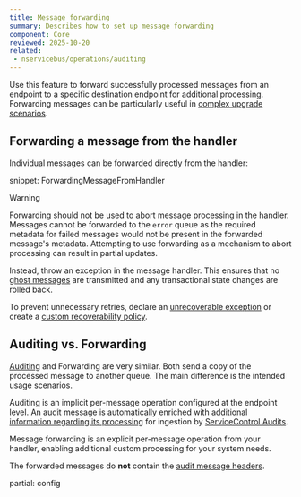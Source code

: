 ```yaml
---
title: Message forwarding
summary: Describes how to set up message forwarding
component: Core
reviewed: 2025-10-20
related:
 - nservicebus/operations/auditing
---
```


Use this feature to forward successfully processed messages from an endpoint to a specific destination endpoint for additional processing. Forwarding messages can be particularly useful in [complex upgrade scenarios](/nservicebus/messaging/moving-handlers.md#how-to-move-handlers-between-endpoints-how-to-ensure-that-the-messages-get-to-the-destinationendpoint).

## Forwarding a message from the handler

Individual messages can be forwarded directly from the handler:

snippet: ForwardingMessageFromHandler

> [!WARNING]
> Forwarding should not be used to abort message processing in the handler. Messages cannot be forwarded to the `error` queue as the required metadata for failed messages would not be present in the forwarded message's metadata. Attempting to use forwarding as a mechanism to abort processing can result in partial updates.
> 
> Instead, throw an exception in the message handler. This ensures that no [ghost messages](/nservicebus/concepts/glossary.md#ghost-message) are transmitted and any transactional state changes are rolled back.
> 
> To prevent unnecessary retries, declare an [unrecoverable exception](/nservicebus/recoverability/#unrecoverable-exceptions) or create a [custom recoverability policy](/nservicebus/recoverability/custom-recoverability-policy.md).

## Auditing vs. Forwarding

[Auditing](/nservicebus/operations/auditing.md) and Forwarding are very similar. Both send a copy of the processed message to another queue. The main difference is the intended usage scenarios.

Auditing is an implicit per-message operation configured at the endpoint level. An audit message is automatically enriched with additional [information regarding its processing](/nservicebus/operations/auditing.md#message-headers) for ingestion by [ServiceControl Audits](/servicecontrol/audit-instances/).

Message forwarding is an explicit per-message operation from your handler, enabling additional custom processing for your system needs.

The forwarded messages do **not** contain the [audit message headers](/nservicebus/messaging/headers.md#audit-headers).

partial: config
